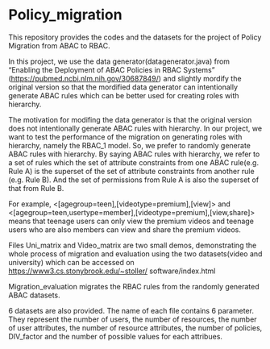 # Policy_migration

This repository provides the codes and the datasets for the project of Policy Migration from ABAC to RBAC.

In this project, we use the data generator(datagenerator.java) from “Enabling the Deployment of ABAC Policies in RBAC Systems” (https://pubmed.ncbi.nlm.nih.gov/30687849/) and slightly mordify the original version so that the mordified data generator can intentionally generate ABAC rules which can be better used for creating roles with hierarchy.

The motivation for modifing the data generator is that the original version does not intentionally generate ABAC rules with hierarchy. In our project, we want to test the performance of the migration on generating roles with hierarchy, namely the RBAC_1 model. So, we prefer to randomly generate ABAC rules with hierarchy. By saying ABAC rules with hierarchy, we refer to a set of rules which the set of attribute constraints from one ABAC rule(e.g. Rule A) is the superset of the set of attribute constraints from another rule (e.g. Rule B). And the set of permissions from Rule A is also the superset of that from Rule B. 

For example, <[agegroup=teen],[videotype=premium],[view]> and <[agegroup=teen,usertype=member],[videotype=premium],[view,share]> means that teenage users can only view the premium videos and teenage users who are also members can view and share the premium videos.

Files Uni_matrix and Video_matrix are two small demos, demonstrating the whole process of migration and evaluation using the two datasets(video and university) which can be accessed on https://www3.cs.stonybrook.edu/~stoller/
software/index.html

Migration_evaluation migrates the RBAC rules from the randomly generated ABAC datasets.

6 datasets are also provided. The name of each file contains 6 parameter. They represent the number of users, the number of resources, the number of user attributes, the number of resource attributes, the number of policies, DIV_factor and the number of possible values for each attribues.



